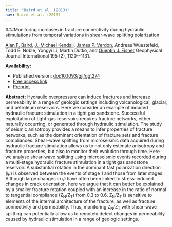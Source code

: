 ```yaml
---
title: "Baird et al. (2013)"
nav: Baird et al. (2013)
---
```


###Monitoring increases in fracture connectivity during hydraulic stimulations from temporal variations in shear-wave splitting polarization


[Alan F. Baird](http://www1.gly.bris.ac.uk/~baird/), [J.-Michael Kendall](http://www1.gly.bris.ac.uk/~jmk/), [ James P. Verdon](www1.gly.bris.ac.uk/~JamesVerdon/‎), Andreas Wuestefeld, Todd E. Noble, Yongyi Li, Martin Dutko, and [Quentin J. Fisher](http://www.see.leeds.ac.uk/people/q.fisher)
Geophysical Journal International 195 (2), 1120--1131.

**Availability:**

- Published version: [doi:10.1093/gji/ggt274](http://dx.doi.org/10.1093/gji/ggt274)
- [Free access link](http://gji.oxfordjournals.org/cgi/content/full/ggt274?ijkey=Zzcs9AHbUvXfFGU&keytype=ref)
- [Preprint](/pdfs/Baird_etal_2013a.pdf)

**Abstract:** Hydraulic overpressure can induce fractures and increase permeability in a range of geologic settings including volcanological, glacial, and petroleum reservoirs. Here we consider an example of induced hydraulic fracture stimulation in a tight gas sandstone. Successful exploitation of tight-gas reservoirs requires fracture networks, either naturally occurring, or generated through hydraulic stimulation. The study of seismic anisotropy provides a means to infer properties of fracture networks, such as the dominant orientation of fracture sets and fracture compliances. Shear-wave splitting from microseismic data acquired during hydraulic fracture stimulation allows us to not only estimate anisotropy and fracture properties, but also to monitor their evolution through time. Here we analyse shear-wave splitting using microseismic events recorded during a multi-stage hydraulic fracture stimulation in a tight gas sandstone reservoir. A substantial rotation in the dominant fast polarization direction (*ψ*) is observed between the events of stage 1 and those from later stages. Although large changes in *ψ* have often been linked to stress-induced changes in crack orientation, here we argue that it can better be explained by a smaller fracture rotation coupled with an increase in the ratio of normal to tangential compliance (Z<sub>N</sub>/Z<sub>T</sub>) from 0.3 to 0.6. Z<sub>N</sub>/Z<sub>T</sub> is sensitive to elements of the internal architecture of the fracture, as well as fracture connectivity and permeability. Thus, monitoring Z<sub>N</sub>/Z<sub>T</sub> with shear-wave splitting can potentially allow us to remotely detect changes in permeability caused by hydraulic stimulation in a range of geologic settings.